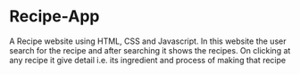 # Recipe-App
A Recipe website using HTML, CSS and Javascript. In this website the user search for the recipe and after searching it shows the recipes. On clicking at any recipe it give detail i.e. its ingredient and process of making that recipe
